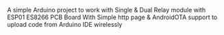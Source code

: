 A simple Arduino project to work with Single & Dual Relay module with ESP01 ES8266 PCB Board With Simple http page & AndroidOTA support to upload code from Arduino IDE wirelessly
